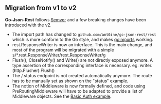 
Migration from v1 to v2
-----------------------

**Go-Json-Rest** follows [Semver](http://semver.org/) and a few breaking changes have been introduced with the v2.

- The import path has changed to `github.com/ant0ine/go-json-rest/rest` which is more conform to the Go style, and makes [goimports](https://godoc.org/code.google.com/p/go.tools/cmd/goimports) working.
- rest.ResponseWriter is now an interface. This is the main change, and most of the program will be migrated with a simple s/\*\.rest\.ResponseWriter/rest\.ResponseWriter/g
- Flush(), CloseNotify() and Write() are not directly exposed anymore. A type assertion of the corresponding interface is necessary. eg: writer.(http.Flusher).Flush()
- The /.status endpoint is not created automatically anymore. The route has to be manually set as shown on the "status" example.
- The notion of Middleware is now formally defined, and code using PreRoutingMiddleware will have to be adapted to provide a list of Middleware objects. See the [Basic Auth example](https://github.com/ant0ine/go-json-rest-examples/blob/v2-alpha/auth-basic/main.go).


